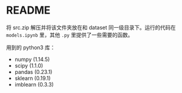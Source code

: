 # README

将 src.zip 解压并将该文件夹放在和 dataset 同一级目录下。运行的代码在 `models.ipynb` 里，其他 `.py` 里提供了一些需要的函数。

用到的 python3 库：

- numpy (1.14.5)
- scipy (1.1.0)
- pandas (0.23.1)
- sklearn (0.19.1)
- imblearn (0.3.3)
